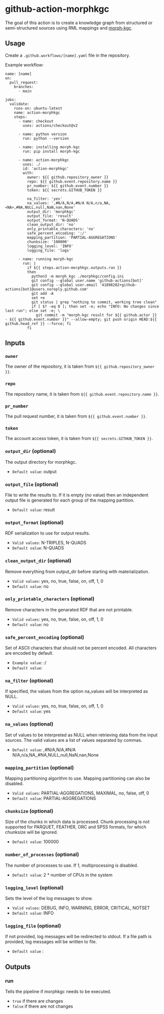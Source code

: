 # github-action-morphkgc
The goal of this action is to create a knowledge graph from structured or semi-structured sources using RML mappings and [morph-kgc](https://github.com/oeg-upm/morph-kgc). 
## Usage
Create a `.github.workflows/[name].yaml` file in the repository.

Example workflow:
```
name: [name]
on:   
  pull_request:
    branches:    
      - main

jobs:    
  validate:
    runs-on: ubuntu-latest
    name: action-morphkgc
    steps: 
      - name: checkout
        uses: actions/checkout@v2
      
      - name: python version
        run: python --version

      - name: installing morph-kgc
        run: pip install morph-kgc

      - name: action-morphkgc
        uses: ./
        id: 'action-morphkgc'
        with:
          owner: ${{ github.repository_owner }}
          repo: ${{ github.event.repository.name }}
          pr_number: ${{ github.event.number }} 
          token: ${{ secrets.GITHUB_TOKEN }}
          
          na_filter: 'yes'
          na_values: ',#N/A,N/A,#N/A N/A,n/a,NA,<NA>,#NA,NULL,null,NaN,nan,None'
          output_dir: 'morphkgc'
          output_file: 'result'
          output_format: 'N-QUADS'
          clean_output_dir: 'no'
          only_printable_characters: 'no'
          safe_percent_encoding: ':/'
          mapping_partition: 'PARTIAL-AGGREGATIONS'
          chunksize: '100000'
          logging_level: 'INFO'
          logging_file: 'logs'
      
      - name: running morph-kgc
        run: |
          if ${{ steps.action-morphkgc.outputs.run }}
          then
            python3 -m morph_kgc ./morphkgc/config.ini
            git config --global user.name 'github-actions[bot]'
            git config --global user.email '41898282+github-actions[bot]@users.noreply.github.com'
            git add -A
            set +e
            git status | grep "nothing to commit, working tree clean"
            if [ $? -eq 0 ]; then set -e; echo "INFO: No changes since last run"; else set -e; \
              git commit -m "morph-kgc result for ${{ github.actor }} - ${{ github.event.number }}" --allow-empty; git push origin HEAD:${{ github.head_ref }} --force; fi
          fi

```
## Inputs
### `owner`
The owner of the repository, it is taken from `${{ github.repository_owner }}`. 
### `repo`
The repository name, it is taken from `${{ github.event.repository.name }}`. 
### `pr_number`
The pull request number, it is taken from `${{ github.event.number }}`. 
### `token`
The account access token, it is taken from `${{ secrets.GITHUB_TOKEN }}`. 

### `output_dir` (optional)
The output directory for morphkgc.
- `Default value`: output
### `output_file`  (optional)
File to write the results to. If it is empty (no value) then an independent output file is generated for each group of the mapping partition.

- `Default value`: result
### `output_format` (optional)
RDF serialization to use for output results.

- `Valid values`: N-TRIPLES, N-QUADS
- `Default value`: N-QUADS
### `clean_output_dir` (optional)
Remove everything from output_dir before starting with materialization.

- `Valid values`: yes, no, true, false, on, off, 1, 0
- `Default value`: no
### `only_printable_characters` (optional)
Remove characters in the genarated RDF that are not printable.

- `Valid values`: yes, no, true, false, on, off, 1, 0
- `Default value`: no
### `safe_percent_encoding` (optional)
Set of ASCII characters that should not be percent encoded. All characters are encoded by default.

- `Example value`: :/
- `Default value`:
### `na_filter` (optional)
If specified, the values from the option na_values will be interpreted as NULL.

- `Valid values`: yes, no, true, false, on, off, 1, 0
- `Default value`: yes 
### `na_values` (optional)
Set of values to be interpreted as NULL when retrieving data from the input sources. The valid values are a list of values separated by commas.

- `Default value`: ,#N/A,N/A,#N/A N/A,n/a,NA,<NA>,#NA,NULL,null,NaN,nan,None
### `mapping_partition` (optional)
Mapping partitioning algorithm to use. Mapping partitioning can also be disabled.

- `Valid values`: PARTIAL-AGGREGATIONS, MAXIMAL, no, false, off, 0
- `Default value`: PARTIAL-AGGREGATIONS
### `chunksize` (optional)
Size of the chunks in which data is processed. Chunk processing is not supported for PARQUET, FEATHER, ORC and SPSS formats, for which chunksize will be ignored.

- `Default value`: 100000
### `number_of_processes` (optional)
The number of processes to use. If 1, multiprocessing is disabled.

- `Default value`: 2 * number of CPUs in the system
### `logging_level` (optional)
Sets the level of the log messages to show.

- `Valid values`: DEBUG, INFO, WARNING, ERROR, CRITICAL, NOTSET
- `Default value`: INFO
### `logging_file` (optional)
If not provided, log messages will be redirected to stdout. If a file path is provided, log messages will be written to file.

- `Default value`   :
## Outputs
### run
Tells the pipeline if morphkgc needs to be executed.
- `true` if there are changes
- `false` if there are not changes
